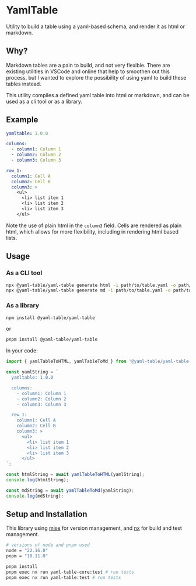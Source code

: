 # YamlTable

Utility to build a table using a yaml-based schema, and render it as html or markdown.

## Why?

Markdown tables are a pain to build, and not very flexible. There are existing utilities in VSCode and online that help to smoothen out this process, but I wanted to explore the possibility of using yaml to build these tables instead.

This utility compiles a defined yaml table into html or markdown, and can be used as a cli tool or as a library.

## Example

```yaml
yamltable: 1.0.0

columns:
  - column1: Column 1
  - column2: Column 2
  - column3: Column 3

row_1:
  column1: Cell A
  column2: Cell B
  column3: >
    <ul>
      <li> list item 1
      <li> list item 2
      <li> list item 3
    </ul>
```

Note the use of plain html in the `column3` field. Cells are rendered as plain html, which allows for more flexibility, including in rendering html based lists.

## Usage

### As a CLI tool

```bash
npx @yaml-table/yaml-table generate html -i path/to/table.yaml -o path/to/destination/table.html
npx @yaml-table/yaml-table generate md -i path/to/table.yaml -o path/to/destination/table.md
```

### As a library

```bash
npm install @yaml-table/yaml-table
```

or

```bash
pnpm install @yaml-table/yaml-table
```

In your code:

```typescript
import { yamlTableToHTML, yamlTableToMd } from '@yaml-table/yaml-table-core';

const yamlString = `
  yamltable: 1.0.0

  columns:
    - column1: Column 1
    - column2: Column 2
    - column3: Column 3

  row_1:
    column1: Cell A
    column2: Cell B
    column3: >
      <ul>
        <li> list item 1
        <li> list item 2
        <li> list item 3
      </ul>
`;

const htmlString = await yamlTableToHTML(yamlString);
console.log(htmlString);

const mdString = await yamlTableToMd(yamlString);
console.log(mdString);
```

## Setup and Installation

This library using [mise](https://github.com/jdx/mise) for version management, and [nx](https://nx.dev/) for build and test management.

```bash
# versions of node and pnpm used
node = "22.16.0"
pnpm = "10.11.0"
```

```bash
pnpm install
pnpm exec nx run yaml-table-core:test # run tests
pnpm exec nx run yaml-table:test # run tests
```